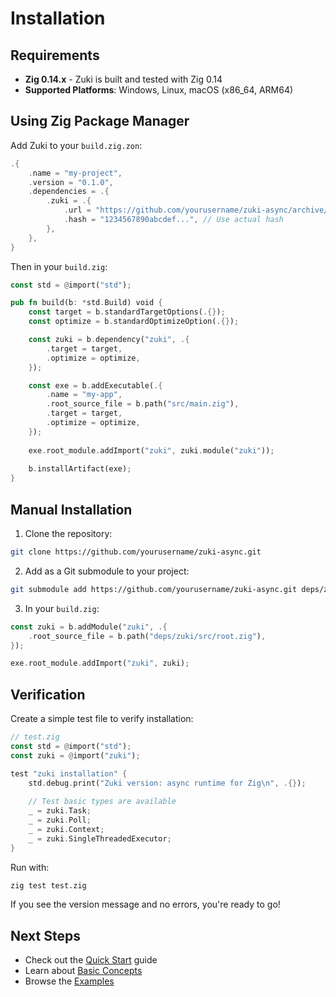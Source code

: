 # Installation

## Requirements

- **Zig 0.14.x** - Zuki is built and tested with Zig 0.14
- **Supported Platforms**: Windows, Linux, macOS (x86_64, ARM64)

## Using Zig Package Manager

Add Zuki to your `build.zig.zon`:

```rust
.{
    .name = "my-project",
    .version = "0.1.0",
    .dependencies = .{
        .zuki = .{
            .url = "https://github.com/yourusername/zuki-async/archive/main.tar.gz",
            .hash = "1234567890abcdef...", // Use actual hash
        },
    },
}
```

Then in your `build.zig`:

```rust
const std = @import("std");

pub fn build(b: *std.Build) void {
    const target = b.standardTargetOptions(.{});
    const optimize = b.standardOptimizeOption(.{});

    const zuki = b.dependency("zuki", .{
        .target = target,
        .optimize = optimize,
    });

    const exe = b.addExecutable(.{
        .name = "my-app",
        .root_source_file = b.path("src/main.zig"),
        .target = target,
        .optimize = optimize,
    });
    
    exe.root_module.addImport("zuki", zuki.module("zuki"));
    
    b.installArtifact(exe);
}
```

## Manual Installation

1. Clone the repository:
```bash
git clone https://github.com/yourusername/zuki-async.git
```

2. Add as a Git submodule to your project:
```bash
git submodule add https://github.com/yourusername/zuki-async.git deps/zuki
```

3. In your `build.zig`:
```rust
const zuki = b.addModule("zuki", .{
    .root_source_file = b.path("deps/zuki/src/root.zig"),
});

exe.root_module.addImport("zuki", zuki);
```

## Verification

Create a simple test file to verify installation:

```rust
// test.zig
const std = @import("std");
const zuki = @import("zuki");

test "zuki installation" {
    std.debug.print("Zuki version: async runtime for Zig\n", .{});
    
    // Test basic types are available
    _ = zuki.Task;
    _ = zuki.Poll;
    _ = zuki.Context;
    _ = zuki.SingleThreadedExecutor;
}
```

Run with:
```bash
zig test test.zig
```

If you see the version message and no errors, you're ready to go!

## Next Steps

- Check out the [Quick Start](./quick-start.md) guide
- Learn about [Basic Concepts](./concepts.md)
- Browse the [Examples](./examples/simple-tasks.md)
